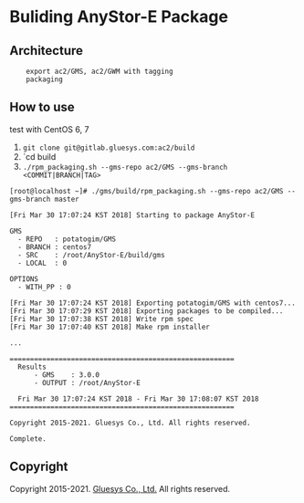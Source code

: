# Buliding AnyStor-E Package

## Architecture

```
    export ac2/GMS, ac2/GWM with tagging
    packaging
```

## How to use

test with CentOS 6, 7

1. `git clone git@gitlab.gluesys.com:ac2/build`
2. `cd build
3. `./rpm_packaging.sh --gms-repo ac2/GMS --gms-branch <COMMIT|BRANCH|TAG>`

```
[root@localhost ~]# ./gms/build/rpm_packaging.sh --gms-repo ac2/GMS --gms-branch master

[Fri Mar 30 17:07:24 KST 2018] Starting to package AnyStor-E

GMS
  - REPO   : potatogim/GMS
  - BRANCH : centos7
  - SRC    : /root/AnyStor-E/build/gms
  - LOCAL  : 0

OPTIONS
  - WITH_PP : 0

[Fri Mar 30 17:07:24 KST 2018] Exporting potatogim/GMS with centos7...
[Fri Mar 30 17:07:29 KST 2018] Exporting packages to be compiled...
[Fri Mar 30 17:07:38 KST 2018] Write rpm spec
[Fri Mar 30 17:07:40 KST 2018] Make rpm installer

...

=======================================================
  Results
      - GMS    : 3.0.0
      - OUTPUT : /root/AnyStor-E

  Fri Mar 30 17:07:24 KST 2018 - Fri Mar 30 17:08:07 KST 2018
=======================================================

Copyright 2015-2021. Gluesys Co., Ltd. All rights reserved.

Complete.

```

## Copyright

Copyright 2015-2021. [Gluesys Co., Ltd.](http://www.gluesys.com/) All rights reserved.
